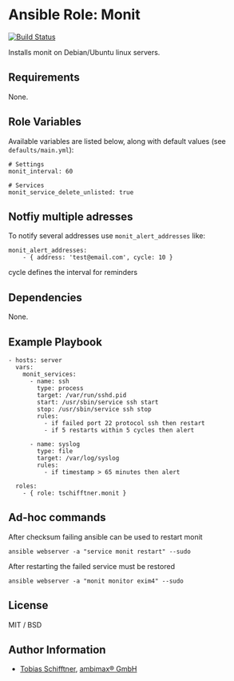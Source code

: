 # Ansible Role: Monit

[![Build Status](https://travis-ci.org/tschifftner/ansible-role-monit.svg)](https://travis-ci.org/tschifftner/ansible-role-monit)

Installs monit on Debian/Ubuntu linux servers.

## Requirements

None.

## Role Variables

Available variables are listed below, along with default values (see `defaults/main.yml`):

    # Settings
    monit_interval: 60
    
    # Services
    monit_service_delete_unlisted: true

## Notfiy multiple adresses

To notify several addresses use ```monit_alert_addresses``` like:
```
monit_alert_addresses:
    - { address: 'test@email.com', cycle: 10 }
```

cycle defines the interval for reminders

## Dependencies

None.

## Example Playbook

    - hosts: server
      vars:
        monit_services:
          - name: ssh
            type: process
            target: /var/run/sshd.pid
            start: /usr/sbin/service ssh start
            stop: /usr/sbin/service ssh stop
            rules:
              - if failed port 22 protocol ssh then restart
              - if 5 restarts within 5 cycles then alert
    
          - name: syslog
            type: file
            target: /var/log/syslog
            rules:
              - if timestamp > 65 minutes then alert

      roles:
        - { role: tschifftner.monit }

## Ad-hoc commands
After checksum failing ansible can be used to restart monit
```
ansible webserver -a "service monit restart" --sudo
```
After restarting the failed service must be restored
```
ansible webserver -a "monit monitor exim4" --sudo
```

## License

MIT / BSD

## Author Information

 - [Tobias Schifftner](https://twitter.com/tschifftner), [ambimax® GmbH](https://www.ambimax.de)